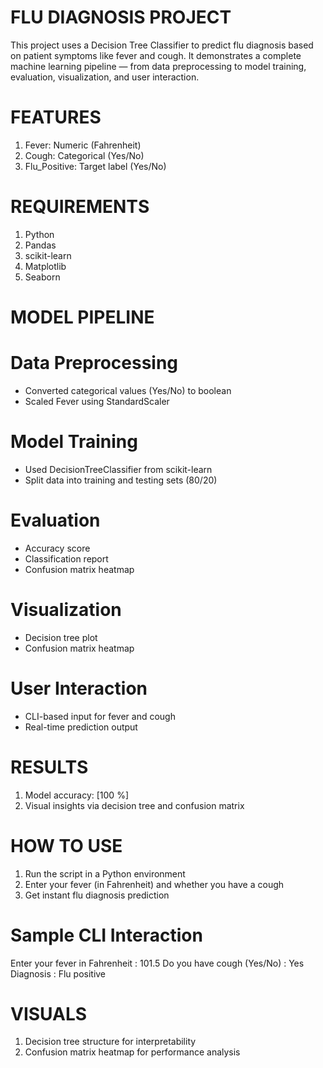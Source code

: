 # FLU DIAGNOSIS PROJECT

This project uses a Decision Tree Classifier to predict flu diagnosis based on patient symptoms like fever and cough. It demonstrates a complete machine learning pipeline — from data preprocessing to model training, evaluation, visualization, and user interaction.

# FEATURES

1. Fever: Numeric (Fahrenheit)
2. Cough: Categorical (Yes/No)
3. Flu_Positive: Target label (Yes/No)

# REQUIREMENTS

1. Python
2. Pandas
3. scikit-learn
4. Matplotlib
5. Seaborn

# MODEL PIPELINE

# Data Preprocessing

- Converted categorical values (Yes/No) to boolean
- Scaled Fever using StandardScaler

# Model Training

- Used DecisionTreeClassifier from scikit-learn
- Split data into training and testing sets (80/20)

# Evaluation

- Accuracy score
- Classification report
- Confusion matrix heatmap

# Visualization

- Decision tree plot
- Confusion matrix heatmap

# User Interaction

- CLI-based input for fever and cough
- Real-time prediction output

# RESULTS

1. Model accuracy: [100 %]
2. Visual insights via decision tree and confusion matrix

# HOW TO USE

1. Run the script in a Python environment
2. Enter your fever (in Fahrenheit) and whether you have a cough
3. Get instant flu diagnosis prediction

# Sample CLI Interaction

Enter your fever in Fahrenheit : 101.5
Do you have cough (Yes/No) : Yes
Diagnosis : Flu positive


# VISUALS

1. Decision tree structure for interpretability
2. Confusion matrix heatmap for performance analysis

